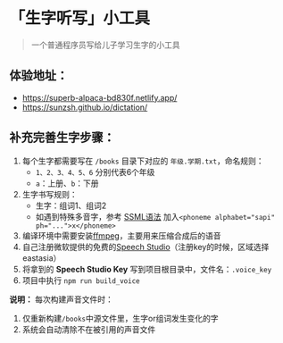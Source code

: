 # 「生字听写」小工具
> 一个普通程序员写给儿子学习生字的小工具

## 体验地址：
* https://superb-alpaca-bd830f.netlify.app/
* https://sunzsh.github.io/dictation/


## 补充完善生字步骤：
1. 每个生字都需要写在 `/books` 目录下对应的 `年级.学期.txt`，命名规则：
   * `1、2、3、4、5、6` 分别代表6个年级
   * `a`：上册、`b`：下册
2. 生字书写规则：
   * 生字：组词1、组词2
   * 如遇到特殊多音字，参考 [SSML语法](https://learn.microsoft.com/en-us/azure/ai-services/speech-service/speech-ssml-phonetic-sets#zh-cn) 加入`<phoneme alphabet="sapi" ph="...">x</phoneme>`
3. 编译环境中需要安装[ffmpeg](https://ffmpeg.org/)，主要用来压缩合成后的语音
4. 自己注册微软提供的免费的[Speech Studio](https://speech.microsoft.com/portal)（注册key的时候，区域选择eastasia）
5. 将拿到的 **Speech Studio Key** 写到项目根目录中，文件名：`.voice_key`
6. 项目中执行 `npm run build_voice`

**说明：** 每次构建声音文件时：
1. 仅重新构建`/books`中源文件里，生字or组词发生变化的字
2. 系统会自动清除不在被引用的声音文件

